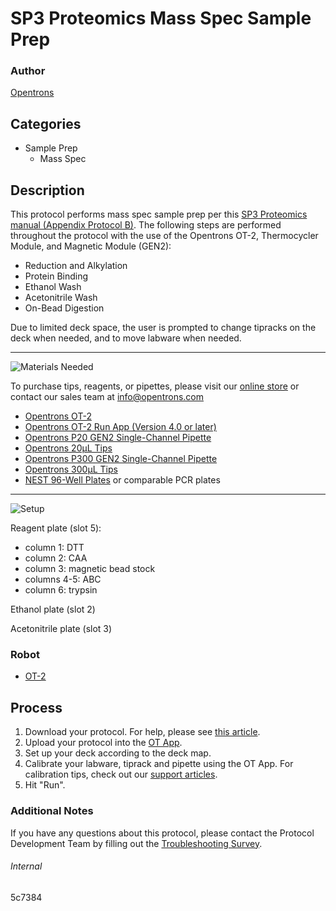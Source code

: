 # SP3 Proteomics Mass Spec Sample Prep

### Author
[Opentrons](https://opentrons.com/)



## Categories
* Sample Prep
	* Mass Spec


## Description
This protocol performs mass spec sample prep per this [SP3 Proteomics manual (Appendix Protocol B)](https://www.embopress.org/action/downloadSupplement?doi=10.15252%2Fmsb.20199111&file=msb199111-sup-0001-Appendix.pdf). The following steps are performed throughout the protocol with the use of the Opentrons OT-2, Thermocycler Module, and Magnetic Module (GEN2):

* Reduction and Alkylation
* Protein Binding
* Ethanol Wash
* Acetonitrile Wash
* On-Bead Digestion

Due to limited deck space, the user is prompted to change tipracks on the deck when needed, and to move labware when needed.

---
![Materials Needed](https://s3.amazonaws.com/opentrons-protocol-library-website/custom-README-images/001-General+Headings/materials.png)

To purchase tips, reagents, or pipettes, please visit our [online store](https://shop.opentrons.com/) or contact our sales team at [info@opentrons.com](mailto:info@opentrons.com)

* [Opentrons OT-2](https://shop.opentrons.com/collections/ot-2-robot/products/ot-2)
* [Opentrons OT-2 Run App (Version 4.0 or later)](https://opentrons.com/ot-app/)
* [Opentrons P20 GEN2 Single-Channel Pipette](https://shop.opentrons.com/collections/ot-2-pipettes)
* [Opentrons 20µL Tips](https://shop.opentrons.com/collections/opentrons-tips/products/opentrons-10ul-tips)
* [Opentrons P300 GEN2 Single-Channel Pipette](https://shop.opentrons.com/collections/ot-2-pipettes)
* [Opentrons 300µL Tips](https://shop.opentrons.com/collections/opentrons-tips/products/opentrons-30ul-tips)
* [NEST 96-Well Plates](https://shop.opentrons.com/collections/verified-labware/products/nest-0-1-ml-96-well-pcr-plate-full-skirt) or comparable PCR plates


---
![Setup](https://s3.amazonaws.com/opentrons-protocol-library-website/custom-README-images/001-General+Headings/Setup.png)

Reagent plate (slot 5):
* column 1: DTT
* column 2: CAA
* column 3: magnetic bead stock
* columns 4-5: ABC
* column 6: trypsin

Ethanol plate (slot 2)

Acetonitrile plate (slot 3)

### Robot
* [OT-2](https://opentrons.com/ot-2)

## Process

1. Download your protocol. For help, please see [this article](https://support.opentrons.com/en/articles/3136506-using-labware-in-your-protocols).
2. Upload your protocol into the [OT App](https://opentrons.com/ot-app).
3. Set up your deck according to the deck map.
4. Calibrate your labware, tiprack and pipette using the OT App. For calibration tips, check out our [support articles](https://support.opentrons.com/en/collections/1559720-guide-for-getting-started-with-the-ot-2).
5. Hit "Run".

### Additional Notes
If you have any questions about this protocol, please contact the Protocol Development Team by filling out the [Troubleshooting Survey](https://protocol-troubleshooting.paperform.co/).

###### Internal
5c7384
